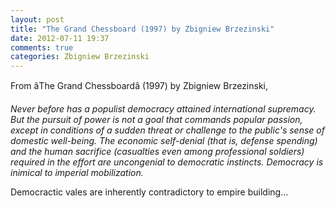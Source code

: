 ```yaml
---
layout: post
title: "The Grand Chessboard (1997) by Zbigniew Brzezinski"
date: 2012-07-11 19:37
comments: true
categories: Zbigniew Brzezinski
---
```


From âThe Grand Chessboardâ (1997) by Zbigniew Brzezinski,


*Never before has a populist democracy attained international supremacy. But the pursuit of power is not a goal that commands popular passion, except in conditions of a sudden threat or challenge to the public's sense of domestic well-being. The economic self-denial (that is, defense spending) and the human sacrifice (casualties even among professional soldiers) required in the effort are uncongenial to democratic instincts. Democracy is inimical to imperial mobilization.*


Democractic vales are inherently contradictory to empire building…

